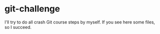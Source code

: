 # git-challenge
I'll try to do all crash Git course steps by myself. If you see here some files, so I succeed.
